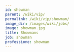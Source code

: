 ```yaml
---
id: showman
parent: /wiki/vip/
permalink: /wiki/vip/showman/
image_dir: /images/wiki/jobs/
image: showman.jpg
title: Showmans
job: showman
professione: showman
---
```


